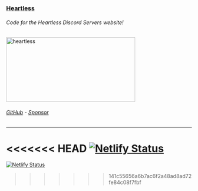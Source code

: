 ### [Heartless](https://heartless.uno)
###### Code for the Heartless Discord Servers website!
<p align="left"> 
  <a href="https://heartless.uno" target="_blank"><img src="https://heartless.uno/partnersmall.gif" alt="heartless" width="350" height="175"/></a>
</p>

###### [GitHub](https://github.com/sl4f/heartless) - [Sponsor](https://github.com/sponsors/SL4F)
___
<<<<<<< HEAD
[![Netlify Status](https://api.netlify.com/api/v1/badges/24d78400-60c3-4051-99e6-ea7356a8dd6d/deploy-status)](https://app.netlify.com/sites/heartless/deploys)
=======
[![Netlify Status](https://api.netlify.com/api/v1/badges/24d78400-60c3-4051-99e6-ea7356a8dd6d/deploy-status)](https://app.netlify.com/sites/heartless/deploys)
>>>>>>> 141c55656a6b7ac6f2a48ad8ad72fe84c08f7fbf

